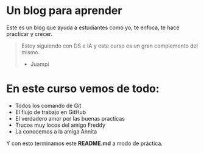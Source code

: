 # Un blog para aprender 
Este es un blog que ayuda a estudiantes como yo, te enfoca, te hace practicar y  crecer.
> Estoy siguiendo con DS e IA y este curso es un gran complemento del mismo.
> - Juampi

# En este curso vemos de todo:
- Todos los comando de Git
- El flujo de trabajo en GitHub
- El verdadero amor por las buenas practicas
- Trucos muy locos del amigo Freddy
- La conocemos a la amiga Annita

Y con esto terminamos este **README.md** a modo de práctica.
